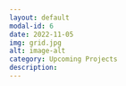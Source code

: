 ```yaml
---
layout: default
modal-id: 6
date: 2022-11-05
img: grid.jpg
alt: image-alt
category: Upcoming Projects
description:  
---
```

